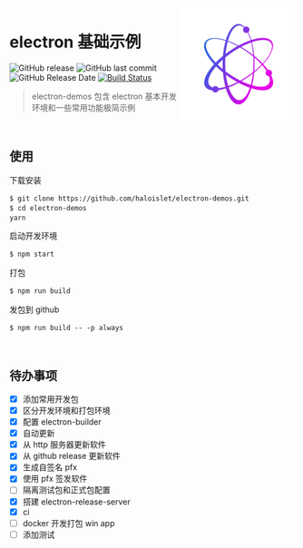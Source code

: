 <img src="build/icon.png" align="right" width="200" heigh="auto">

# electron 基础示例
![GitHub release](https://img.shields.io/github/release/haloislet/electron-demos.svg?style=popout) ![GitHub last commit](https://img.shields.io/github/last-commit/haloislet/electron-demos.svg?style=popout) ![GitHub Release Date](https://img.shields.io/github/release-date/haloislet/electron-demos.svg?style=popout) [![Build Status](https://www.travis-ci.org/haloislet/electron-demos.svg?branch=master)](https://www.travis-ci.org/haloislet/electron-demos)

> electron-demos 包含 electron 基本开发环境和一些常用功能极简示例

<br>

## 使用
下载安装
```bash
$ git clone https://github.com/haloislet/electron-demos.git
$ cd electron-demos
yarn
```

启动开发环境
```bash
$ npm start
```

打包
```bash
$ npm run build
```

发包到 github
```
$ npm run build -- -p always
```

<br>

## 待办事项
- [x] 添加常用开发包
- [x] 区分开发环境和打包环境
- [x] 配置 electron-builder 
- [x] 自动更新
- [x] 从 http 服务器更新软件
- [x] 从 github release 更新软件
- [x] 生成自签名 pfx
- [x] 使用 pfx 签发软件
- [ ] 隔离测试包和正式包配置
- [x] 搭建 electron-release-server
- [x] ci
- [ ] docker 开发打包 win app
- [ ] 添加测试
